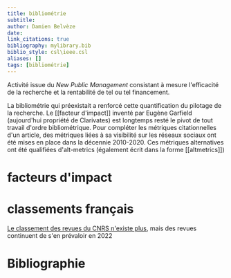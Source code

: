 ```yaml
---
title: bibliométrie
subtitle:
author: Damien Belvèze
date:
link_citations: true
bibliography: mylibrary.bib
biblio_style: csl\ieee.csl
aliases: []
tags: [bibliométrie]
---
```


Activité issue du *New Public Management* consistant à mesure l'efficacité de la recherche et la rentabilité de tel ou tel financement. 

La bibliométrie qui préexistait a renforcé cette quantification du pilotage de la recherche.
Le [[facteur d'impact]] inventé par Eugène Garfield (aujourd'hui propriété de Clarivates) est longtemps resté le pivot de tout travail d'ordre bibliométrique. 
Pour compléter les métriques citationnelles d'un article, des métriques liées à sa visibilité sur les réseaux sociaux ont été mises en place dans la décennie 2010-2020. Ces métriques alternatives ont été qualifiées d'alt-metrics (également écrit dans la forme [[altmetrics]])

# facteurs d'impact

# classements français

[Le classement des revues du CNRS n'existe plus](https://twitter.com/Enroweb/status/1494085045254037506), mais des revues continuent de s'en prévaloir en 2022








# Bibliographie
